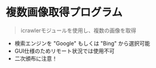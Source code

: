 # 複数画像取得プログラム
> icrawlerモジュールを使用し、複数の画像を取得
* 検索エンジンを "Google" もしくは "Bing" から選択可能
* GUI仕様のためリモート状況では使用不可
* 二次頒布に注意！
